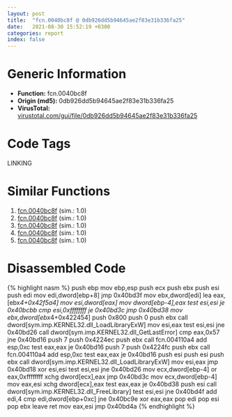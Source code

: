 ```yaml
---
layout: post
title:  "fcn.0040bc8f @ 0db926dd5b94645ae2f83e31b336fa25"
date:   2021-08-30 15:52:19 +0300
categories: report
index: false
---
```


# Generic Information
- **Function:** fcn.0040bc8f
- **Origin (md5):** 0db926dd5b94645ae2f83e31b336fa25
- **VirusTotal:** [virustotal.com/gui/file/0db926dd5b94645ae2f83e31b336fa25][virustotal_ref]

# Code Tags
<span class="tag" id="LINKING">LINKING</span>


# Similar Functions

1. [fcn.0040bc8f][similar_1_ref] (sim.: 1.0)
2. [fcn.0040bc8f][similar_2_ref] (sim.: 1.0)
3. [fcn.0040bc8f][similar_3_ref] (sim.: 1.0)
4. [fcn.0040bc8f][similar_4_ref] (sim.: 1.0)
5. [fcn.0040bc8f][similar_5_ref] (sim.: 1.0)


# Disassembled Code

{% highlight nasm %}
push ebp
mov ebp,esp
push ecx
push ebx
push esi
push edi
mov edi,dword[ebp+8]
jmp 0x40bd3f
mov ebx,dword[edi]
lea eax,[ebx*4+0x42f5a4]
mov esi,dword[eax]
mov dword[ebp-4],eax
test esi,esi
je 0x40bcbb
cmp esi,0xffffffff
je 0x40bd3c
jmp 0x40bd38
mov ebx,dword[ebx*4+0x422454]
push 0x800
push 0
push ebx
call dword[sym.imp.KERNEL32.dll_LoadLibraryExW]
mov esi,eax
test esi,esi
jne 0x40bd26
call dword[sym.imp.KERNEL32.dll_GetLastError]
cmp eax,0x57
jne 0x40bd16
push 7
push 0x4224ec
push ebx
call fcn.004110a4
add esp,0xc
test eax,eax
je 0x40bd16
push 7
push 0x4224fc
push ebx
call fcn.004110a4
add esp,0xc
test eax,eax
je 0x40bd16
push esi
push esi
push ebx
call dword[sym.imp.KERNEL32.dll_LoadLibraryExW]
mov esi,eax
jmp 0x40bd18
xor esi,esi
test esi,esi
jne 0x40bd26
mov ecx,dword[ebp-4]
or eax,0xffffffff
xchg dword[ecx],eax
jmp 0x40bd3c
mov ecx,dword[ebp-4]
mov eax,esi
xchg dword[ecx],eax
test eax,eax
je 0x40bd38
push esi
call dword[sym.imp.KERNEL32.dll_FreeLibrary]
test esi,esi
jne 0x40bd4f
add edi,4
cmp edi,dword[ebp+0xc]
jne 0x40bc9e
xor eax,eax
pop edi
pop esi
pop ebx
leave 
ret 
mov eax,esi
jmp 0x40bd4a
{% endhighlight %}


[similar_1_ref]: /report/fcn.0040bc8f@7eada175b9f1c98a3327608b10e9f254
[similar_2_ref]: /report/fcn.0040bc8f@9060907d555cecab3519fcbc82318d7e
[similar_3_ref]: /report/fcn.0040bc8f@6ad85ede940c1d451bf74f115f989758
[similar_4_ref]: /report/fcn.0040bc8f@31d828bf241be93b3ffe89cf3c313d44
[similar_5_ref]: /report/fcn.0040bc8f@464dca8cc41aa1042dc51ccec313d908
[virustotal_ref]: https://www.virustotal.com/gui/file/0db926dd5b94645ae2f83e31b336fa25